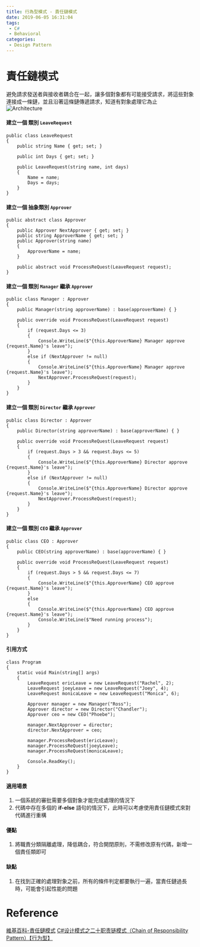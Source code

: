 ```yaml
---
title: 行為型模式 - 責任鏈模式
date: 2019-06-05 16:31:04
tags:
 - C#
 - Behavioral
categories: 
 - Design Pattern
---
```


# 責任鏈模式
避免請求發送者與接收者耦合在一起，讓多個對象都有可能接受請求，將這些對象連接成一條鏈，並且沿著這條鏈傳遞請求，知道有對象處理它為止
![Architecture](1.png)

#### 建立一個 類別 `LeaveRequest`
    public class LeaveRequest
    {
        public string Name { get; set; }

        public int Days { get; set; }

        public LeaveRequest(string name, int days)
        {
            Name = name;
            Days = days;
        }
    }

#### 建立一個 抽象類別 `Approver`
    public abstract class Approver
    {
        public Approver NextApprover { get; set; }
        public string ApproverName { get; set; }
        public Approver(string name)
        {
            ApproverName = name;
        }

        public abstract void ProcessReQuest(LeaveRequest request);
    }

#### 建立一個 類別 `Manager` 繼承 `Approver`
    public class Manager : Approver
    {
        public Manager(string approverName) : base(approverName) { }

        public override void ProcessReQuest(LeaveRequest request)
        {
            if (request.Days <= 3)
            {
                Console.WriteLine($"{this.ApproverName} Manager approve {request.Name}'s leave");
            }
            else if (NextApprover != null)
            {
                Console.WriteLine($"{this.ApproverName} Manager approve {request.Name}'s leave");
                NextApprover.ProcessReQuest(request);
            }
        }
    }

#### 建立一個 類別 `Director` 繼承 `Approver`
    public class Director : Approver
    {
        public Director(string approverName) : base(approverName) { }

        public override void ProcessReQuest(LeaveRequest request)
        {
            if (request.Days > 3 && request.Days <= 5)
            {
                Console.WriteLine($"{this.ApproverName} Director approve {request.Name}'s leave");
            }
            else if (NextApprover != null)
            {
                Console.WriteLine($"{this.ApproverName} Director approve {request.Name}'s leave");
                NextApprover.ProcessReQuest(request);
            }
        }
    }

#### 建立一個 類別 `CEO` 繼承 `Approver`
    public class CEO : Approver
    {
        public CEO(string approverName) : base(approverName) { }

        public override void ProcessReQuest(LeaveRequest request)
        {
            if (request.Days > 5 && request.Days <= 7)
            {
                Console.WriteLine($"{this.ApproverName} CEO approve {request.Name}'s leave");
            }
            else
            {
                Console.WriteLine($"{this.ApproverName} CEO approve {request.Name}'s leave");
                Console.WriteLine($"Need running process");
            }
        }
    }

#### 引用方式
    class Program
    {
        static void Main(string[] args)
        {
            LeaveRequest ericLeave = new LeaveRequest("Rachel", 2);
            LeaveRequest joeyLeave = new LeaveRequest("Joey", 4);
            LeaveRequest monicaLeave = new LeaveRequest("Monica", 6);

            Approver manager = new Manager("Ross");
            Approver director = new Director("Chandler");
            Approver ceo = new CEO("Phoebe");

            manager.NextApprover = director;
            director.NextApprover = ceo;

            manager.ProcessReQuest(ericLeave);
            manager.ProcessReQuest(joeyLeave);
            manager.ProcessReQuest(monicaLeave);

            Console.ReadKey();
        }
    }

#### 適用場景
1. 一個系統的審批需要多個對象才能完成處理的情況下
2. 代碼中存在多個的 **if-else** 語句的情況下，此時可以考慮使用責任鏈模式來對代碼進行重構

#### 優點
1. 將職責分類隔離處理，降低耦合，符合開閉原則，不需修改原有代碼，新增一個責任類即可

#### 缺點
1. 在找到正確的處理對象之前，所有的條件判定都要執行一遍，當責任鏈過長時，可能會引起性能的問題

# Reference
[維基百科-責任鏈模式](https://zh.wikipedia.org/wiki/%E8%B4%A3%E4%BB%BB%E9%93%BE%E6%A8%A1%E5%BC%8F)
[C#设计模式之二十职责链模式（Chain of Responsibility Pattern）【行为型】](https://www.cnblogs.com/PatrickLiu/p/8109100.html)